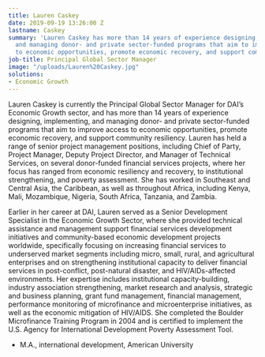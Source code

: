 ```yaml
---
title: Lauren Caskey
date: 2019-09-19 13:26:00 Z
lastname: Caskey
summary: 'Lauren Caskey has more than 14 years of experience designing, implementing,
  and managing donor- and private sector-funded programs that aim to improve access
  to economic opportunities, promote economic recovery, and support community resiliency. '
job-title: Principal Global Sector Manager
image: "/uploads/Lauren%20Caskey.jpg"
solutions:
- Economic Growth
---
```


Lauren Caskey is currently the Principal Global Sector Manager for DAI’s Economic Growth sector, and has more than 14 years of experience designing, implementing, and managing donor- and private sector-funded programs that aim to improve access to economic opportunities, promote economic recovery, and support community resiliency. Lauren has held a range of senior project management positions, including Chief of Party, Project Manager, Deputy Project Director, and Manager of Technical Services, on several donor-funded financial services projects, where her focus has ranged from economic resiliency and recovery, to institutional strengthening, and poverty assessment. She has worked in Southeast and Central Asia, the Caribbean, as well as throughout Africa, including Kenya, Mali, Mozambique, Nigeria, South Africa, Tanzania, and Zambia.
 
Earlier in her career at DAI, Lauren served as a Senior Development Specialist in the Economic Growth Sector, where she provided technical assistance and management support financial services development initiatives and community-based economic development projects worldwide, specifically focusing on increasing financial services to underserved market segments including micro, small, rural, and agricultural enterprises and on strengthening institutional capacity to deliver financial services in post-conflict, post-natural disaster, and HIV/AIDs-affected environments. Her expertise includes institutional capacity-building, industry association strengthening, market research and analysis, strategic and business planning, grant fund management, financial management, performance monitoring of microfinance and microenterprise initiatives, as well as the economic mitigation of HIV/AIDS. She completed the Boulder Microfinance Training Program in 2004 and is certified to implement the U.S. Agency for International Development Poverty Assessment Tool. 

* M.A., international development, American University